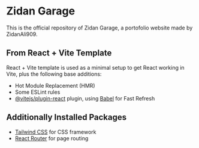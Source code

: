 # Zidan Garage
This is the official repository of Zidan Garage, a portofolio website made by ZidanAli909.

## From React + Vite Template
React + Vite template is used as a minimal setup to get React working in Vite, plus the following base additions:
- Hot Module Replacement (HMR)
- Some ESLint rules
- [@vitejs/plugin-react](https://github.com/vitejs/vite-plugin-react/blob/main/packages/plugin-react) plugin, using [Babel](https://babeljs.io/) for Fast Refresh

## Additionally Installed Packages
- [Tailwind CSS](https://tailwindcss.com/) for CSS framework
- [React Router](https://github.com/remix-run/react-router) for page routing